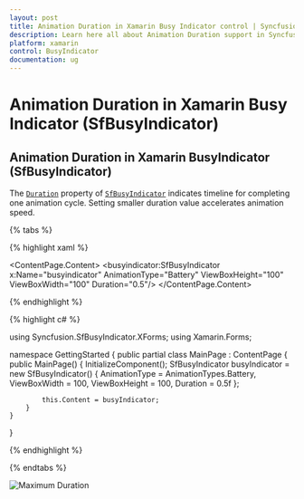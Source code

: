```yaml
---
layout: post
title: Animation Duration in Xamarin Busy Indicator control | Syncfusion<sup>®</sup>
description: Learn here all about Animation Duration support in Syncfusion<sup>®</sup> Xamarin Busy Indicator (SfBusyIndicator) control and more.
platform: xamarin
control: BusyIndicator
documentation: ug
---
```

# Animation Duration in Xamarin Busy Indicator (SfBusyIndicator)

## Animation Duration in Xamarin BusyIndicator (SfBusyIndicator)

The [`Duration`](https://help.syncfusion.com/cr/xamarin/Syncfusion.SfBusyIndicator.XForms.SfBusyIndicator.html#Syncfusion_SfBusyIndicator_XForms_SfBusyIndicator_Duration) property of [`SfBusyIndicator`](https://help.syncfusion.com/cr/xamarin/Syncfusion.SfBusyIndicator.XForms.SfBusyIndicator.html) indicates timeline for completing one animation cycle. Setting smaller duration value accelerates animation speed.

{% tabs %}

{% highlight xaml %}

<?xml version="1.0" encoding="utf-8" ?>
<ContentPage xmlns="http://xamarin.com/schemas/2014/forms"
             xmlns:x="http://schemas.microsoft.com/winfx/2009/xaml"
             xmlns:local="clr-namespace:GettingStarted"
             xmlns:busyindicator="clr-namespace:Syncfusion.SfBusyIndicator.XForms;assembly=Syncfusion.SfBusyIndicator.XForms"
             x:Class="GettingStarted.MainPage">
    <ContentPage.Content>
        <busyindicator:SfBusyIndicator x:Name="busyindicator" 
                                       AnimationType="Battery" 
                                       ViewBoxHeight="100"
                                       ViewBoxWidth="100"
                                       Duration="0.5"/>
    </ContentPage.Content>
</ContentPage>

{% endhighlight %}

{% highlight c# %}

using Syncfusion.SfBusyIndicator.XForms;
using Xamarin.Forms;

namespace GettingStarted
{
    public partial class MainPage : ContentPage
    {
        public MainPage()
        {
            InitializeComponent();
            SfBusyIndicator busyIndicator = new SfBusyIndicator()
            {
                AnimationType = AnimationTypes.Battery,
                ViewBoxWidth = 100,
                ViewBoxHeight = 100,
                Duration = 0.5f
            };

            this.Content = busyIndicator;
        }
    }
}
    
{% endhighlight %}

{% endtabs %}

![Maximum Duration](hostingsfbusyindicator_images/Maximum.gif)





